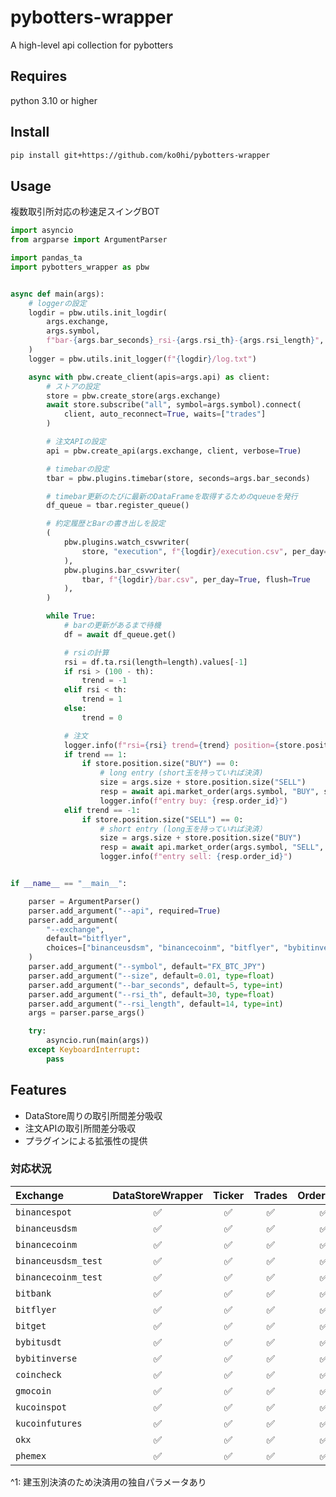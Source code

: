 # pybotters-wrapper

A high-level api collection for pybotters

## Requires

python 3.10 or higher

## Install

```bash
pip install git+https://github.com/ko0hi/pybotters-wrapper
```

## Usage

複数取引所対応の秒速足スイングBOT

```python
import asyncio
from argparse import ArgumentParser

import pandas_ta
import pybotters_wrapper as pbw


async def main(args):
    # loggerの設定
    logdir = pbw.utils.init_logdir(
        args.exchange,
        args.symbol,
        f"bar-{args.bar_seconds}_rsi-{args.rsi_th}-{args.rsi_length}",
    )
    logger = pbw.utils.init_logger(f"{logdir}/log.txt")

    async with pbw.create_client(apis=args.api) as client:
        # ストアの設定
        store = pbw.create_store(args.exchange)
        await store.subscribe("all", symbol=args.symbol).connect(
            client, auto_reconnect=True, waits=["trades"]
        )

        # 注文APIの設定
        api = pbw.create_api(args.exchange, client, verbose=True)

        # timebarの設定
        tbar = pbw.plugins.timebar(store, seconds=args.bar_seconds)

        # timebar更新のたびに最新のDataFrameを取得するためのqueueを発行
        df_queue = tbar.register_queue()

        # 約定履歴とBarの書き出しを設定
        (
            pbw.plugins.watch_csvwriter(
                store, "execution", f"{logdir}/execution.csv", per_day=True, flush=True
            ),
            pbw.plugins.bar_csvwriter(
                tbar, f"{logdir}/bar.csv", per_day=True, flush=True
            ),
        )

        while True:
            # barの更新があるまで待機
            df = await df_queue.get()

            # rsiの計算
            rsi = df.ta.rsi(length=length).values[-1]
            if rsi > (100 - th):
                trend = -1
            elif rsi < th:
                trend = 1
            else:
                trend = 0

            # 注文
            logger.info(f"rsi={rsi} trend={trend} position={store.position.summary()}")
            if trend == 1:
                if store.position.size("BUY") == 0:
                    # long entry (short玉を持っていれば決済)
                    size = args.size + store.position.size("SELL")
                    resp = await api.market_order(args.symbol, "BUY", size)
                    logger.info(f"entry buy: {resp.order_id}")
            elif trend == -1:
                if store.position.size("SELL") == 0:
                    # short entry (long玉を持っていれば決済）
                    size = args.size + store.position.size("BUY")
                    resp = await api.market_order(args.symbol, "SELL", size)
                    logger.info(f"entry sell: {resp.order_id}")


if __name__ == "__main__":

    parser = ArgumentParser()
    parser.add_argument("--api", required=True)
    parser.add_argument(
        "--exchange",
        default="bitflyer",
        choices=["binanceusdsm", "binancecoinm", "bitflyer", "bybitinverse", "bybitusdt", "kucoinfutures"]
    )
    parser.add_argument("--symbol", default="FX_BTC_JPY")
    parser.add_argument("--size", default=0.01, type=float)
    parser.add_argument("--bar_seconds", default=5, type=int)
    parser.add_argument("--rsi_th", default=30, type=float)
    parser.add_argument("--rsi_length", default=14, type=int)
    args = parser.parse_args()

    try:
        asyncio.run(main(args))
    except KeyboardInterrupt:
        pass

```

## Features

- DataStore周りの取引所間差分吸収
- 注文APIの取引所間差分吸収
- プラグインによる拡張性の提供

### 対応状況

| Exchange            | DataStoreWrapper | Ticker | Trades | Orderbook | Execution | Order | Position | API  |  Plugin  |  
|:--------------------|:----------------:|:------:|:------:|:---------:|:---------:|:-----:|:--------:|:----:|:--------:|
| `binancespot`       |        ✅         |   ✅    |   ✅    |     ✅     |     ✅     |   ✅   |    ❌     |  ✅   |    ✅     | 
| `binanceusdsm`      |        ✅         |   ✅    |   ✅    |     ✅     |     ✅     |   ✅   |    ✅     |  ✅   |    ✅     | 
| `binancecoinm`      |        ✅         |   ✅    |   ✅    |     ✅     |     ✅     |   ✅   |    ✅     |  ✅   |    ✅     | 
| `binanceusdsm_test` |        ✅         |   ✅    |   ✅    |     ✅     |     ✅     |   ✅   |    ✅     |  ✅   |    ✅     | 
| `binancecoinm_test` |        ✅         |   ✅    |   ✅    |     ✅     |     ✅     |   ✅   |    ✅     |  ✅   |    ✅     | 
| `bitbank`           |        ✅         |   ✅    |   ✅    |     ✅     |     ❌     |   ❌   |    ❌     |  ✅   |    ✅     | 
| `bitflyer`          |        ✅         |   ✅    |   ✅    |     ✅     |     ✅     |   ✅   |    ✅     |  ✅   |    ✅     | 
| `bitget`            |        ✅         |   ✅    |   ✅    |     ✅     |    WIP    |  WIP  |   WIP    | WIP  |    ✅     |
| `bybitusdt`         |        ✅         |   ✅    |   ✅    |     ✅     |     ✅     |   ✅   |    ✅     |  ✅   |    ✅     |
| `bybitinverse`      |        ✅         |   ✅    |   ✅    |     ✅     |     ✅     |   ✅   |    ✅     |  ✅   |    ✅     |
| `coincheck`         |        ✅         |   ✅    |   ✅    |     ✅     |     ❌     |   ❌   |    ❌     | WIP  |    ✅     | 
| `gmocoin`           |        ✅         |   ✅    |   ✅    |     ✅     |     ✅     |   ✅   |    ✅     | 🔺^1 |    ✅     |
| `kucoinspot`        |        ✅         |   ✅    |   ✅    |     ✅     |     ✅     |   ✅   |    ❌     |  ✅   |    ✅     | 
| `kucoinfutures`     |        ✅         |   ✅    |   ✅    |     ✅     |     ✅     |   ✅   |    ✅     |  ✅   |    ✅     | 
| `okx`               |        ✅         |   ✅    |   ✅    |     ✅     |    WIP    |  WIP  |   WIP    | WIP  |    ✅     |
| `phemex`            |        ✅         |   ✅    |   ✅    |     ✅     |    WIP    |  WIP  |   WIP    | WIP  |    ✅     |

^1: 建玉別決済のため決済用の独自パラメータあり
